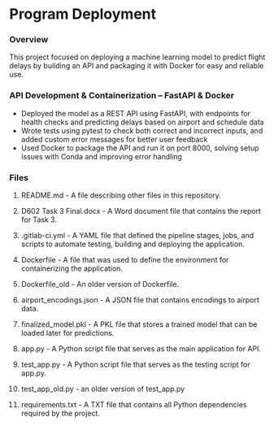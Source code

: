 # Program Deployment
### Overview
This project focused on deploying a machine learning model to predict flight delays by building an API and packaging it with Docker for easy and reliable use.
### API Development & Containerization – FastAPI & Docker
-	Deployed the model as a REST API using FastAPI, with endpoints for health checks and predicting delays based on airport and schedule data
-	Wrote tests using pytest to check both correct and incorrect inputs, and added custom error messages for better user feedback
-	Used Docker to package the API and run it on port 8000, solving setup issues with Conda and improving error handling


### Files
1. README.md - A file describing other files in this repository.

2. D602 Task 3 Final.docx - A Word document file that contains the report for Task 3.

3. .gitlab-ci.yml - A YAML file that defined the pipeline stages, jobs, and scripts to automate testing, building and deploying the application.

4. Dockerfile - A file that was used to define the environment for containerizing the application.

5. Dockerfile_old - An older version of Dockerfile.

6. airport_encodings.json - A JSON file that contains encodings to airport data.

7. finalized_model.pkl - A PKL file that stores a trained model that can be loaded later for predictions.

8. app.py - A Python script file that serves as the main application for API.

9. test_app.py - A Python script file that serves as the testing script for app.py.

10. test_app_old.py - an older version of test_app.py

11. requirements.txt - A TXT file that contains all Python dependencies required by the project.
